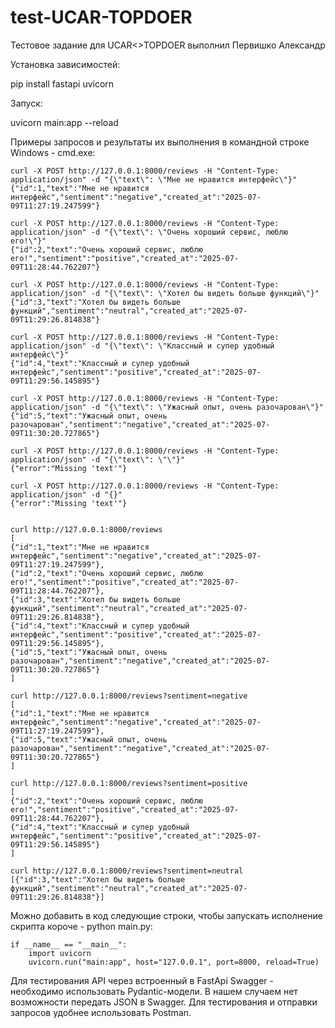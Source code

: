 # test-UCAR-TOPDOER
Тестовое задание для UCAR&lt;>TOPDOER выполнил Первишко Александр

Установка зависимостей:

pip install fastapi uvicorn

Запуск:

uvicorn main:app --reload

Примеры запросов и результаты их выполнения в командной строке Windows - cmd.exe:

```
curl -X POST http://127.0.0.1:8000/reviews -H "Content-Type: application/json" -d "{\"text\": \"Мне не нравится интерфейс\"}"
{"id":1,"text":"Мне не нравится интерфейс","sentiment":"negative","created_at":"2025-07-09T11:27:19.247599"}

curl -X POST http://127.0.0.1:8000/reviews -H "Content-Type: application/json" -d "{\"text\": \"Очень хороший сервис, люблю его!\"}"
{"id":2,"text":"Очень хороший сервис, люблю его!","sentiment":"positive","created_at":"2025-07-09T11:28:44.762207"}

curl -X POST http://127.0.0.1:8000/reviews -H "Content-Type: application/json" -d "{\"text\": \"Хотел бы видеть больше функций\"}"
{"id":3,"text":"Хотел бы видеть больше функций","sentiment":"neutral","created_at":"2025-07-09T11:29:26.814838"}

curl -X POST http://127.0.0.1:8000/reviews -H "Content-Type: application/json" -d "{\"text\": \"Классный и супер удобный интерфейс\"}"
{"id":4,"text":"Классный и супер удобный интерфейс","sentiment":"positive","created_at":"2025-07-09T11:29:56.145895"}

curl -X POST http://127.0.0.1:8000/reviews -H "Content-Type: application/json" -d "{\"text\": \"Ужасный опыт, очень разочарован\"}"
{"id":5,"text":"Ужасный опыт, очень разочарован","sentiment":"negative","created_at":"2025-07-09T11:30:20.727865"}

curl -X POST http://127.0.0.1:8000/reviews -H "Content-Type: application/json" -d "{\"text\": \"\"}"
{"error":"Missing 'text'"}

curl -X POST http://127.0.0.1:8000/reviews -H "Content-Type: application/json" -d "{}"
{"error":"Missing 'text'"}


curl http://127.0.0.1:8000/reviews
[
{"id":1,"text":"Мне не нравится интерфейс","sentiment":"negative","created_at":"2025-07-09T11:27:19.247599"},
{"id":2,"text":"Очень хороший сервис, люблю его!","sentiment":"positive","created_at":"2025-07-09T11:28:44.762207"},
{"id":3,"text":"Хотел бы видеть больше функций","sentiment":"neutral","created_at":"2025-07-09T11:29:26.814838"},
{"id":4,"text":"Классный и супер удобный интерфейс","sentiment":"positive","created_at":"2025-07-09T11:29:56.145895"},
{"id":5,"text":"Ужасный опыт, очень разочарован","sentiment":"negative","created_at":"2025-07-09T11:30:20.727865"}
]

curl http://127.0.0.1:8000/reviews?sentiment=negative
[
{"id":1,"text":"Мне не нравится интерфейс","sentiment":"negative","created_at":"2025-07-09T11:27:19.247599"},
{"id":5,"text":"Ужасный опыт, очень разочарован","sentiment":"negative","created_at":"2025-07-09T11:30:20.727865"}
]

curl http://127.0.0.1:8000/reviews?sentiment=positive
[
{"id":2,"text":"Очень хороший сервис, люблю его!","sentiment":"positive","created_at":"2025-07-09T11:28:44.762207"},
{"id":4,"text":"Классный и супер удобный интерфейс","sentiment":"positive","created_at":"2025-07-09T11:29:56.145895"}
]

curl http://127.0.0.1:8000/reviews?sentiment=neutral
[{"id":3,"text":"Хотел бы видеть больше функций","sentiment":"neutral","created_at":"2025-07-09T11:29:26.814838"}]
```


Можно добавить в код следующие строки, чтобы запускать исполнение скрипта короче - python main.py:

```
if __name__ == "__main__":
    import uvicorn
    uvicorn.run("main:app", host="127.0.0.1", port=8000, reload=True)
```

Для тестирования API через встроенный в FastApi Swagger - необходимо использовать Pydantic-модели.
В нашем случаем нет возможности передать JSON в Swagger. Для тестирования и отправки запросов удобнее использовать Postman.
